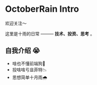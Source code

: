# OctoberRain Intro

欢迎关注～

这里是十雨的日常 ——— **技术、投资、思考** 。

## 自我介绍 😭

- 啥也不懂前端狗🐶
- 投啥啥亏韭菲特📉
- 思想简单十月雨🌧️